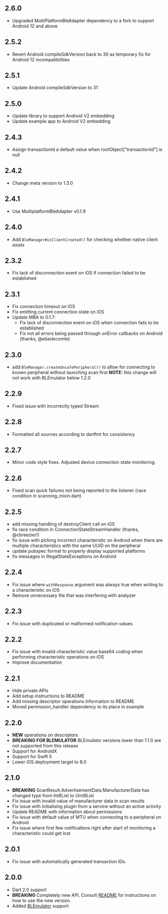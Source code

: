 ## 2.6.0

* Upgraded MultiPlatformBleAdapter dependency to a fork to support Android 12 and above

## 2.5.2

* Revert Android compileSdkVersion back to 30 as temporary fix for Android 12 incompatibilities

## 2.5.1

* Update Android compileSdkVersion to 31

## 2.5.0

* Update library to support Android V2 embedding
* Update example app to Android V2 embedding

## 2.4.3

* Assign transactionId a default value when rootObject["transactionId"] is null

## 2.4.2

* Change meta version to 1.3.0

## 2.4.1

* Use MultiplatformBleAdapter v0.1.9

## 2.4.0

* Add `BleManager#isClientCreated()` for checking whether native client exists


## 2.3.2

* Fix lack of disconnection event on iOS if connection failed to be established

## 2.3.1

* Fix connection timeout on iOS
* Fix emitting current connection state on iOS
* Update MBA to 0.1.7:
    * Fix lack of disconnection event on iOS when connection fails to be established
    * Fix not all errors being passed through onError callbacks on Android (thanks, @eliaslecomte)

## 2.3.0

* add `BleManager.createUnsafePeripheral()` to allow for connecting to known peripheral without launching scan first
  **NOTE:** this change will not work with BLEmulator below 1.2.0

## 2.2.9

* Fixed issue with incorrectly typed Stream

## 2.2.8

* Formatted all sources according to dartfmt for consistency

## 2.2.7

* Minor code style fixes. Adjusted device connection state monitoring.

## 2.2.6

* Fixed scan quick failures not being reported to the listener (race condition in scanning_mixin.dart)

## 2.2.5

* add missing handling of destroyClient call on iOS
* fix race condition in ConnectionStateStreamHandler (thanks, @cbreezier!)
* fix issue with picking incorrect characteristic on Android when there are multiple characteristics with the same UUID on the peripheral
* update pubspec format to properly display supported platforms
* fix messages in IllegalStateExceptions on Android

## 2.2.4

* Fix issue where `withResponse` argument was always true when writing to a characteristic on iOS
* Remove unnecessary file that was interfering with analyzer

## 2.2.3

* Fix issue with duplicated or malformed notification values

## 2.2.2

* Fix issue with invalid characteristic value base64 coding when performing characteristic operations on iOS
* Improve documentation

## 2.2.1

* Hide private APIs
* Add setup instructions to README
* Add missing descriptor operations information to README
* Moved permission_handler dependency to its place in example

## 2.2.0

* **NEW** operations on descriptors
* **BREAKING FOR BLEMULATOR** BLEmulator versions lower than 1.1.0 are not supported from this release
* Support for AndroidX
* Support for Swift 5
* Lower iOS deployment target to 8.0

## 2.1.0

* **BREAKING** ScanResult.AdvertisementData.ManufacturerData has changed type from Int8List to Uint8List
* Fix issue with invalid value of manufacturer data in scan results
* Fix issue with initialising plugin from a service without an active activity
* Update README with information about permissions
* Fix issue with default value of MTU when connecting to a peripheral on Android
* Fix issue where first few notifications right after start of monitoring a characteristic could get lost

## 2.0.1

* Fix issue with automatically generated transaction IDs.

## 2.0.0

* Dart 2.0 support
* **BREAKING** Completely new API. Consult [README](https://github.com/Polidea/FlutterBleLib/blob/master/README.md) for instructions on how to use the new version.
* Added [BLEmulator](https://github.com/Polidea/blemulator_flutter) support
